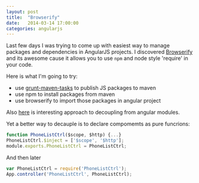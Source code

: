 ```yaml
---
layout: post
title:  "Browserify"
date:   2014-03-14 17:00:00
categories: angularjs
---
```


Last few days I was trying to come up with easiest way to manage packages and dependencies in AngularJS projects. 
I discovered [Browserify](http://browserify.org) and its awesome cause it allows you to use `npm` and node style 'require' in your code.

Here is what I'm going to try:

- use [grunt-maven-tasks](https://www.npmjs.org/package/grunt-maven-tasks) to publish JS packages to maven
- use npm to install packages from maven
- use browserify to import those packages in angular project

Also [here](https://groups.google.com/forum/#!starred/angular/ytoVaikOcCs) is interesting approach to decoupling from angular modules.

Yet a better way to decauple is to declare compomemts as pure funcrions:

```js
function PhoneListCtrl($scope, $http) {...}
PhoneListCtrl.$inject = ['$scope', '$http'];
module.exports.PhoneListCtrl = PhoneListCtrl;
```

And then later

```js
var PhoneListCtrl = require('PhoneListCtrl');
App.controller('PhoneListCtrl', PhoneListCtrl);
```
